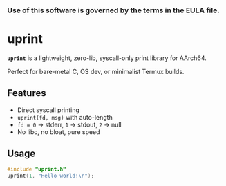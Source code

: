 ### Use of this software is governed by the terms in the EULA file.
# uprint

**`uprint`** is a lightweight, zero-lib, syscall-only print library for AArch64.

Perfect for bare-metal C, OS dev, or minimalist Termux builds.

## Features

- Direct syscall printing
- `uprint(fd, msg)` with auto-length
- `fd = 0` → stderr, `1` → stdout, `2` → null
- No libc, no bloat, pure speed

## Usage

```c
#include "uprint.h"
uprint(1, "Hello world!\n");
